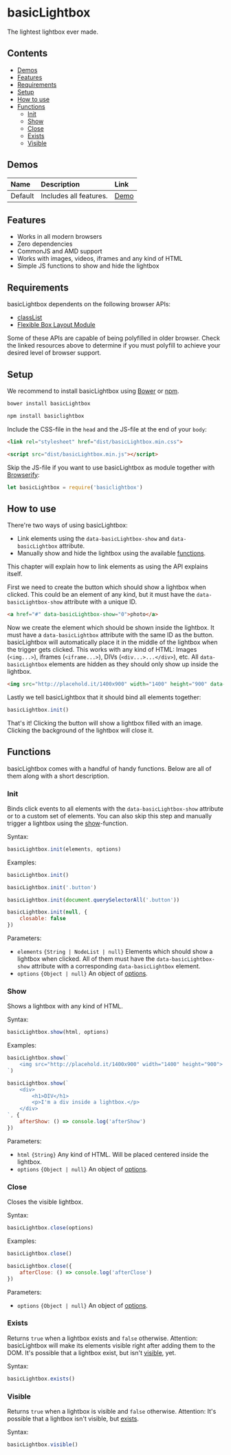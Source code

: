 # basicLightbox

The lightest lightbox ever made.

## Contents

- [Demos](#demos)
- [Features](#features)
- [Requirements](#requirements)
- [Setup](#setup)
- [How to use](#how-to-use)
- [Functions](#functions)
	- [Init](#init)
	- [Show](#show)
	- [Close](#close)
	- [Exists](#exists)
	- [Visible](#visible)

## Demos

| Name | Description | Link |
|:-----------|:------------|:------------|
| Default | Includes all features. | [Demo](#) |

## Features

- Works in all modern browsers
- Zero dependencies
- CommonJS and AMD support
- Works with images, videos, iframes and any kind of HTML
- Simple JS functions to show and hide the lightbox

## Requirements

basicLightbox dependents on the following browser APIs:

- [classList](http://caniuse.com/#feat=classlist)
- [Flexible Box Layout Module](http://caniuse.com/#feat=flexbox)

Some of these APIs are capable of being polyfilled in older browser. Check the linked resources above to determine if you must polyfill to achieve your desired level of browser support.

## Setup

We recommend to install basicLightbox using [Bower](http://bower.io/) or [npm](https://npmjs.com).

```sh
bower install basicLightbox
```
```sh
npm install basiclightbox
```

Include the CSS-file in the `head` and the JS-file at the end of your `body`:

```html
<link rel="stylesheet" href="dist/basicLightbox.min.css">
```
```html
<script src="dist/basicLightbox.min.js"></script>
```

Skip the JS-file if you want to use basicLightbox as module together with [Browserify](http://browserify.org):

```js
let basicLightbox = require('basiclightbox')
```

## How to use

There're two ways of using basicLightbox:
- Link elements using the `data-basicLightbox-show` and `data-basicLightbox` attribute.
- Manually show and hide the lightbox using the available [functions](#functions).

This chapter will explain how to link elements as using the API explains itself.

First we need to create the button which should show a lightbox when clicked. This could be an element of any kind, but it must have the `data-basicLightbox-show` attribute with a unique ID.

```html
<a href="#" data-basicLightbox-show="0">photo</a>
```

Now we create the element which should be shown inside the lightbox. It must have a `data-basicLightbox` attribute with the same ID as the button. basicLightbox will automatically place it in the middle of the lightbox when the trigger gets clicked. This works with any kind of HTML: Images (`<img...>`), iframes (`<iframe...>`), DIVs (`<div...>...</div>`), etc. All `data-basicLightbox` elements are hidden as they should only show up inside the lightbox.

```html
<img src="http://placehold.it/1400x900" width="1400" height="900" data-basicLightbox="0">
```

Lastly we tell basicLightbox that it should bind all elements together:

```js
basicLightbox.init()
```

That's it! Clicking the button will show a lightbox filled with an image. Clicking the background of the lightbox will close it.

## Functions

basicLightbox comes with a handful of handy functions. Below are all of them along with a short description.

### Init

Binds click events to all elements with the `data-basicLightbox-show` attribute or to a custom set of elements. You can also skip this step and manually trigger a lightbox using the [show](#show)-function.

Syntax:
```js
basicLightbox.init(elements, options)
```

Examples:
```js
basicLightbox.init()
```
```js
basicLightbox.init('.button')
```
```js
basicLightbox.init(document.querySelectorAll('.button'))
```
```js
basicLightbox.init(null, {
	closable: false
})
```

Parameters:
- `elements` `{String | NodeList | null}` Elements which should show a lightbox when clicked. All of them must have the `data-basicLightbox-show` attribute with a corresponding `data-basicLightbox` element.
- `options` `{Object | null}` An object of [options](#options).

### Show

Shows a lightbox with any kind of HTML.

Syntax:
```js
basicLightbox.show(html, options)
```

Examples:
```js
basicLightbox.show(`
	<img src="http://placehold.it/1400x900" width="1400" height="900">
`)
```
```js
basicLightbox.show(`
	<div>
		<h1>DIV</h1>
		<p>I'm a div inside a lightbox.</p>
	</div>
`, {
	afterShow: () => console.log('afterShow')
})
```

Parameters:
- `html` `{String}` Any kind of HTML. Will be placed centered inside the lightbox.
- `options` `{Object | null}` An object of [options](#options).

### Close

Closes the visible lightbox.

Syntax:
```js
basicLightbox.close(options)
```

Examples:
```js
basicLightbox.close()
```
```js
basicLightbox.close({
	afterClose: () => console.log('afterClose')
})
```

Parameters:
- `options` `{Object | null}` An object of [options](#options).

### Exists

Returns `true` when a lightbox exists and `false` otherwise. Attention: basicLightbox will make its elements visible right after adding them to the DOM. It's possible that a lightbox exist, but isn't [visible](#visible), yet.

Syntax:
```js
basicLightbox.exists()
```

### Visible

Returns `true` when a lightbox is visible and `false` otherwise. Attention: It's possible that a lightbox isn't visible, but [exists](#exists).

Syntax:
```js
basicLightbox.visible()
```